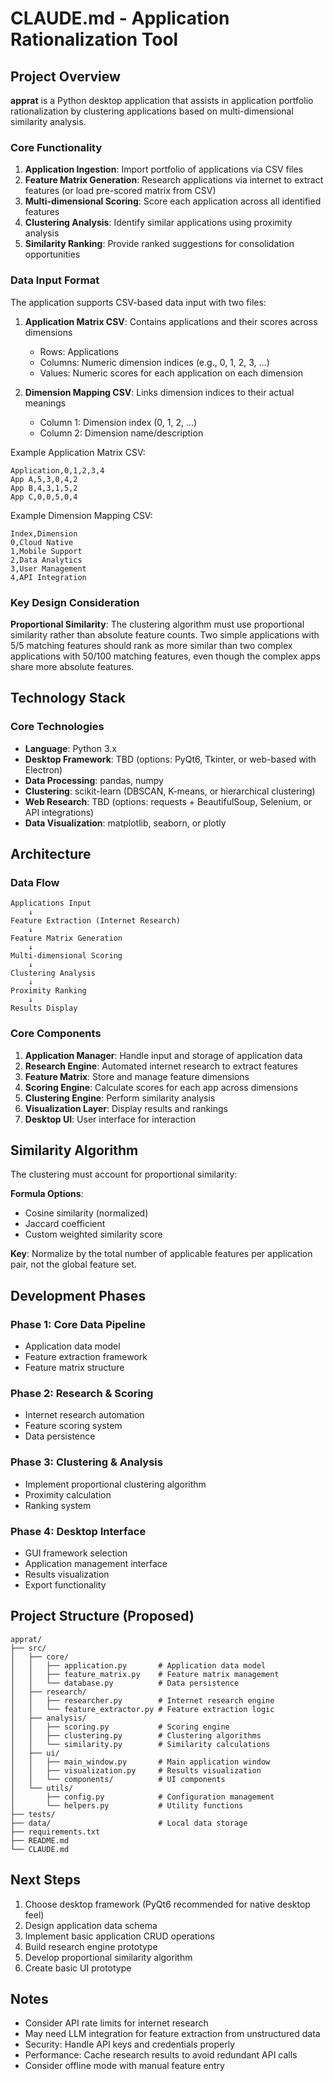 # CLAUDE.md - Application Rationalization Tool

## Project Overview

**apprat** is a Python desktop application that assists in application portfolio rationalization by clustering applications based on multi-dimensional similarity analysis.

### Core Functionality

1. **Application Ingestion**: Import portfolio of applications via CSV files
2. **Feature Matrix Generation**: Research applications via internet to extract features (or load pre-scored matrix from CSV)
3. **Multi-dimensional Scoring**: Score each application across all identified features
4. **Clustering Analysis**: Identify similar applications using proximity analysis
5. **Similarity Ranking**: Provide ranked suggestions for consolidation opportunities

### Data Input Format

The application supports CSV-based data input with two files:

1. **Application Matrix CSV**: Contains applications and their scores across dimensions
   - Rows: Applications
   - Columns: Numeric dimension indices (e.g., 0, 1, 2, 3, ...)
   - Values: Numeric scores for each application on each dimension

2. **Dimension Mapping CSV**: Links dimension indices to their actual meanings
   - Column 1: Dimension index (0, 1, 2, ...)
   - Column 2: Dimension name/description

Example Application Matrix CSV:
```
Application,0,1,2,3,4
App A,5,3,0,4,2
App B,4,3,1,5,2
App C,0,0,5,0,4
```

Example Dimension Mapping CSV:
```
Index,Dimension
0,Cloud Native
1,Mobile Support
2,Data Analytics
3,User Management
4,API Integration
```

### Key Design Consideration

**Proportional Similarity**: The clustering algorithm must use proportional similarity rather than absolute feature counts. Two simple applications with 5/5 matching features should rank as more similar than two complex applications with 50/100 matching features, even though the complex apps share more absolute features.

## Technology Stack

### Core Technologies
- **Language**: Python 3.x
- **Desktop Framework**: TBD (options: PyQt6, Tkinter, or web-based with Electron)
- **Data Processing**: pandas, numpy
- **Clustering**: scikit-learn (DBSCAN, K-means, or hierarchical clustering)
- **Web Research**: TBD (options: requests + BeautifulSoup, Selenium, or API integrations)
- **Data Visualization**: matplotlib, seaborn, or plotly

## Architecture

### Data Flow
```
Applications Input
    ↓
Feature Extraction (Internet Research)
    ↓
Feature Matrix Generation
    ↓
Multi-dimensional Scoring
    ↓
Clustering Analysis
    ↓
Proximity Ranking
    ↓
Results Display
```

### Core Components

1. **Application Manager**: Handle input and storage of application data
2. **Research Engine**: Automated internet research to extract features
3. **Feature Matrix**: Store and manage feature dimensions
4. **Scoring Engine**: Calculate scores for each app across dimensions
5. **Clustering Engine**: Perform similarity analysis
6. **Visualization Layer**: Display results and rankings
7. **Desktop UI**: User interface for interaction

## Similarity Algorithm

The clustering must account for proportional similarity:

**Formula Options**:
- Cosine similarity (normalized)
- Jaccard coefficient
- Custom weighted similarity score

**Key**: Normalize by the total number of applicable features per application pair, not the global feature set.

## Development Phases

### Phase 1: Core Data Pipeline
- Application data model
- Feature extraction framework
- Feature matrix structure

### Phase 2: Research & Scoring
- Internet research automation
- Feature scoring system
- Data persistence

### Phase 3: Clustering & Analysis
- Implement proportional clustering algorithm
- Proximity calculation
- Ranking system

### Phase 4: Desktop Interface
- GUI framework selection
- Application management interface
- Results visualization
- Export functionality

## Project Structure (Proposed)

```
apprat/
├── src/
│   ├── core/
│   │   ├── application.py       # Application data model
│   │   ├── feature_matrix.py    # Feature matrix management
│   │   └── database.py          # Data persistence
│   ├── research/
│   │   ├── researcher.py        # Internet research engine
│   │   └── feature_extractor.py # Feature extraction logic
│   ├── analysis/
│   │   ├── scoring.py           # Scoring engine
│   │   ├── clustering.py        # Clustering algorithms
│   │   └── similarity.py        # Similarity calculations
│   ├── ui/
│   │   ├── main_window.py       # Main application window
│   │   ├── visualization.py     # Results visualization
│   │   └── components/          # UI components
│   └── utils/
│       ├── config.py            # Configuration management
│       └── helpers.py           # Utility functions
├── tests/
├── data/                        # Local data storage
├── requirements.txt
├── README.md
└── CLAUDE.md
```

## Next Steps

1. Choose desktop framework (PyQt6 recommended for native desktop feel)
2. Design application data schema
3. Implement basic application CRUD operations
4. Build research engine prototype
5. Develop proportional similarity algorithm
6. Create basic UI prototype

## Notes

- Consider API rate limits for internet research
- May need LLM integration for feature extraction from unstructured data
- Security: Handle API keys and credentials properly
- Performance: Cache research results to avoid redundant API calls
- Consider offline mode with manual feature entry
